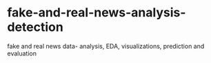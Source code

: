 # fake-and-real-news-analysis-detection
fake and real news data- analysis, EDA, visualizations, prediction and evaluation
